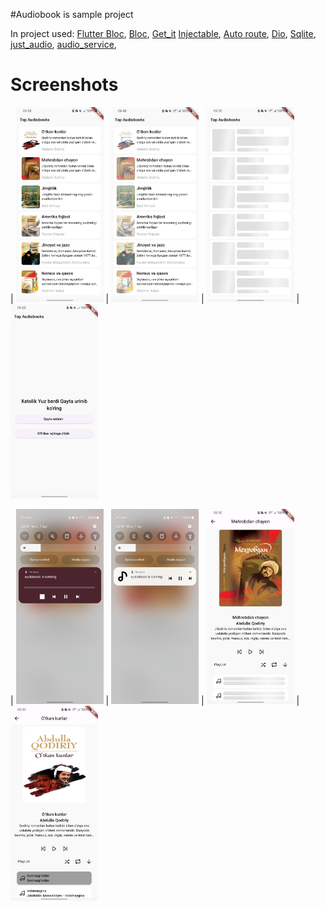 #Audiobook is sample project

In project used: 
[Flutter Bloc](https://pub.dev/packages/flutter_bloc),
[Bloc](https://pub.dev/packages/bloc),
[Get_it](https://pub.dev/packages/get_it)
[Injectable](https://pub.dev/packages/injectable), 
[Auto route](https://pub.dev/packages/auto_route), 
[Dio](https://pub.dev/packages/dio),
[Sqlite](https://pub.dev/packages/sqflite),
[just_audio](https://pub.dev/packages/just_audio), 
[audio_service](https://pub.dev/packages/audio_service),

# Screenshots

| <img src="https://github.com/rustamjonmullaqoziyev/audiobook-player/blob/main/Screenshot_1.jpg" width="140"> 
| <img src="https://github.com/rustamjonmullaqoziyev/audiobook-player/blob/main/Screenshot_2.jpg" width="140"> 
| <img src="https://github.com/rustamjonmullaqoziyev/audiobook-player/blob/main/Screenshot_3.jpg" width="140"> 
| <img src="https://github.com/rustamjonmullaqoziyev/audiobook-player/blob/main/Screenshot_4.jpg" width="140"> 

| <img src="https://github.com/rustamjonmullaqoziyev/audiobook-player/blob/main/Screenshot_5.jpg" width="140"> 
| <img src="https://github.com/rustamjonmullaqoziyev/audiobook-player/blob/main/Screenshot_6.jpg" width="140"> 
| <img src="https://github.com/rustamjonmullaqoziyev/audiobook-player/blob/main/Screenshot_7.jpg" width="140"> 
| <img src="https://github.com/rustamjonmullaqoziyev/audiobook-player/blob/main/Screenshot_8.jpg" width="140"> 


